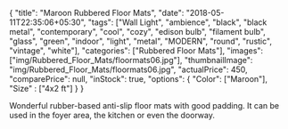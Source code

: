 {
    "title": "Maroon Rubbered Floor Mats",
    "date": "2018-05-11T22:35:06+05:30",
    "tags": ["Wall Light", "ambience", "black", "black metal", "contemporary", "cool", "cozy", "edison bulb", "filament bulb", "glass", "green", "indoor", "light", "metal", "MODERN", "round", "rustic", "vintage", "white"],
    "categories": ["Rubbered Floor Mats"],
    "images": ["img/Rubbered_Floor_Mats/floormats06.jpg"],
    "thumbnailImage": "img/Rubbered_Floor_Mats/floormats06.jpg",
    "actualPrice": 450,
    "comparePrice": null,
    "inStock": true,
    "options": {
            "Color": ["Maroon"],
            "Size" : ["4x2 ft"]
    }
}

Wonderful rubber-based anti-slip floor mats with good padding. It can be used in the foyer area, the kitchen or even the doorway.